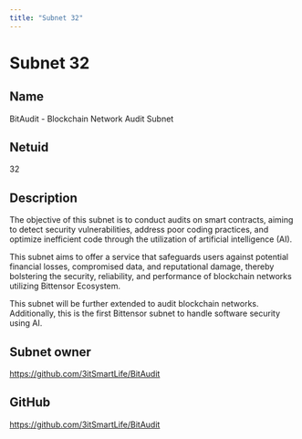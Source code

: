 ```yaml
---
title: "Subnet 32"
---
```


# Subnet 32

## Name

BitAudit - Blockchain Network Audit Subnet

## Netuid
32

## Description

The objective of this subnet is to conduct audits on smart contracts, aiming to detect security vulnerabilities, address poor coding practices, and optimize inefficient code through the utilization of artificial intelligence (AI).

This subnet aims to offer a service that safeguards users against potential financial losses, compromised data, and reputational damage, thereby bolstering the security, reliability, and performance of blockchain networks utilizing Bittensor Ecosystem.

This subnet will be further extended to audit blockchain networks. Additionally, this is the first Bittensor subnet to handle software security using AI.

## Subnet owner

https://github.com/3itSmartLife/BitAudit

## GitHub

https://github.com/3itSmartLife/BitAudit

<!-- 
## Hyperparameters

| Hyperparameter| Value|
|:---|------|
| rho | 10 |
| kappa | 32767 |
| immunity_period | 7200 |
| min_allowed_weights | 8 |
| max_weight_limit | 455 |
| tempo | 99 |
| min_difficulty | 1000000000000000000 |
| max_difficulty | 1000000000000000000 |
| weights_version | 2013 |
| weights_rate_limit | 100 |
| adjustment_interval | 112 |
| activity_cutoff | 5000 |
| registration_allowed | True |
| target_regs_per_interval | 2 |
| min_burn | 1000000000 |
| max_burn | 100000000000 |
| bonds_moving_avg | 900000 |
| max_regs_per_block | 1 |
| serving_rate_limit | 10 |
| max_validators | 128 | -->
